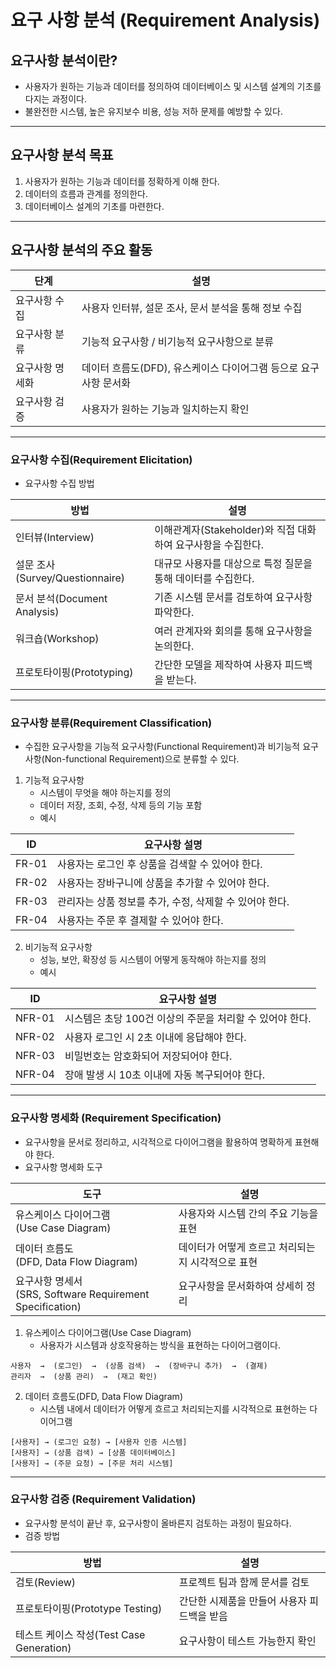 # 요구 사항 분석 (Requirement Analysis)

## 요구사항 분석이란?
- 사용자가 원하는 기능과 데이터를 정의하여 데이터베이스 및 시스템 설계의 기초를 다지는 과정이다.
- 불완전한 시스템, 높은 유지보수 비용, 성능 저하 문제를 예방할 수 있다.
---
## 요구사항 분석 목표
1. 사용자가 원하는 기능과 데이터를 정확하게 이해 한다.
2. 데이터의 흐름과 관계를 정의한다.
3. 데이터베이스 설계의 기초를 마련한다.
---
## 요구사항 분석의 주요 활동

| 단계       | 설명                                     |
| -------- | -------------------------------------- |
| 요구사항 수집  | 사용자 인터뷰, 설문 조사, 문서 분석을 통해 정보 수집        |
| 요구사항 분류  | 기능적 요구사항 / 비기능적 요구사항으로 분류              |
| 요구사항 명세화 | 데이터 흐름도(DFD), 유스케이스 다이어그램 등으로 요구사항 문서화 |
| 요구사항 검증  | 사용자가 원하는 기능과 일치하는지 확인                  |

---
### 요구사항 수집(Requirement Elicitation)
- 요구사항 수집 방법

| 방법                          | 설명                                      |
| --------------------------- | --------------------------------------- |
| 인터뷰(Interview)              | 이해관계자(Stakeholder)와 직접 대화하여 요구사항을 수집한다. |
| 설문 조사(Survey/Questionnaire) | 대규모 사용자를 대상으로 특정 질문을 통해 데이터를 수집한다.      |
| 문서 분석(Document Analysis)    | 기존 시스템 문서를 검토하여 요구사항 파악한다.              |
| 워크숍(Workshop)               | 여러 관계자와 회의를 통해 요구사항을 논의한다.              |
| 프로토타이핑(Prototyping)         | 간단한 모델을 제작하여 사용자 피드백을 받는다.              |

---
### 요구사항 분류(Requirement Classification)
- 수집한 요구사항을 기능적 요구사항(Functional Requirement)과 비기능적 요구사항(Non-functional Requirement)으로 분류할 수 있다.
1) 기능적 요구사항
	- 시스템이 무엇을 해야 하는지를 정의
	- 데이터 저장, 조회, 수정, 삭제 등의 기능 포함
	- 예시

| ID    | 요구사항 설명                           |
| ----- | --------------------------------- |
| FR-01 | 사용자는 로그인 후 상품을 검색할 수 있어야 한다.      |
| FR-02 | 사용자는 장바구니에 상품을 추가할 수 있어야 한다.      |
| FR-03 | 관리자는 상품 정보를 추가, 수정, 삭제할 수 있어야 한다. |
| FR-04 | 사용자는 주문 후 결제할 수 있어야 한다.           |


2) 비기능적 요구사항
	- 성능, 보안, 확장성 등 시스템이 어떻게 동작해야 하는지를 정의
	- 예시

| ID     | 요구사항 설명                            |
| ------ | ---------------------------------- |
| NFR-01 | 시스템은 초당 100건 이상의 주문을 처리할 수 있어야 한다. |
| NFR-02 | 사용자 로그인 시 2초 이내에 응답해야 한다.          |
| NFR-03 | 비밀번호는 암호화되어 저장되어야 한다.              |
| NFR-04 | 장애 발생 시 10초 이내에 자동 복구되어야 한다.       |

---
### 요구사항 명세화 (Requirement Specification)
- 요구사항을 문서로 정리하고, 시각적으로 다이어그램을 활용하여 명확하게 표현해야 한다.
- 요구사항 명세화 도구

| 도구                                                    | 설명                          |
| ----------------------------------------------------- | --------------------------- |
| 유스케이스 다이어그램<br>(Use Case Diagram)                     | 사용자와 시스템 간의 주요 기능을 표현       |
| 데이터 흐름도<br>(DFD, Data Flow Diagram)                   | 데이터가 어떻게 흐르고 처리되는지 시각적으로 표현 |
| 요구사항 명세서<br>(SRS, Software Requirement Specification) | 요구사항을 문서화하여 상세히 정리          |
1) 유스케이스 다이어그램(Use Case Diagram)
	- 사용자가 시스템과 상호작용하는 방식을 표현하는 다이어그램이다.
~~~
사용자  →  (로그인)  →  (상품 검색)  →  (장바구니 추가)  →  (결제)
관리자  →  (상품 관리)  →  (재고 확인)
~~~
2) 데이터 흐름도(DFD, Data Flow Diagram)
	- 시스템 내에서 데이터가 어떻게 흐르고 처리되는지를 시각적으로 표현하는 다이어그램
~~~
[사용자] → (로그인 요청) → [사용자 인증 시스템]
[사용자] → (상품 검색) → [상품 데이터베이스]
[사용자] → (주문 요청) → [주문 처리 시스템]
~~~
---
### 요구사항 검증 (Requirement Validation)
- 요구사항 분석이 끝난 후, 요구사항이 올바른지 검토하는 과정이 필요하다.
- 검증 방법

| 방법                               | 설명                       |
| -------------------------------- | ------------------------ |
| 검토(Review)                       | 프로젝트 팀과 함께 문서를 검토        |
| 프로토타이핑(Prototype Testing)        | 간단한 시제품을 만들어 사용자 피드백을 받음 |
| 테스트 케이스 작성(Test Case Generation) | 요구사항이 테스트 가능한지 확인        |
